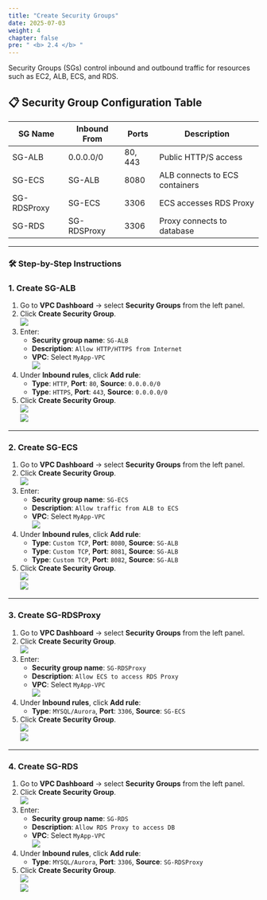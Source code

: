 ```yaml
---
title: "Create Security Groups"
date: 2025-07-03
weight: 4
chapter: false
pre: " <b> 2.4 </b> "
---
```


Security Groups (SGs) control inbound and outbound traffic for resources such as EC2, ALB, ECS, and RDS.

## 📋 Security Group Configuration Table

| SG Name     | Inbound From | Ports      | Description                     |
|-------------|--------------|------------|---------------------------------|
| SG-ALB      | 0.0.0.0/0    | 80, 443    | Public HTTP/S access            |
| SG-ECS      | SG-ALB       | 8080  | ALB connects to ECS containers  |
| SG-RDSProxy | SG-ECS       | 3306 | ECS accesses RDS Proxy          |
| SG-RDS      | SG-RDSProxy  | 3306 | Proxy connects to database      |

---

### 🛠️ Step-by-Step Instructions

### 1. Create **SG-ALB**

1. Go to **VPC Dashboard** → select **Security Groups** from the left panel.
2. Click **Create Security Group**.  
   ![](/images/2.4/0001.png)
3. Enter:
   - **Security group name**: `SG-ALB`
   - **Description**: `Allow HTTP/HTTPS from Internet`
   - **VPC**: Select `MyApp-VPC`  
     ![](/images/2.4/0002.png)
4. Under **Inbound rules**, click **Add rule**:
   - **Type**: `HTTP`, **Port**: `80`, **Source**: `0.0.0.0/0`
   - **Type**: `HTTPS`, **Port**: `443`, **Source**: `0.0.0.0/0`
5. Click **Create Security Group**.  
   ![](/images/2.4/0003.png)  
   ![](/images/2.4/0004.png)

---

### 2. Create **SG-ECS**

1. Go to **VPC Dashboard** → select **Security Groups** from the left panel.
2. Click **Create Security Group**.  
   ![](/images/2.4/0001.png)
3. Enter:
   - **Security group name**: `SG-ECS`
   - **Description**: `Allow traffic from ALB to ECS`
   - **VPC**: Select `MyApp-VPC`  
     ![](/images/2.4/0005.png)
4. Under **Inbound rules**, click **Add rule**:
   - **Type**: `Custom TCP`, **Port**: `8080`, **Source**: `SG-ALB`
   - **Type**: `Custom TCP`, **Port**: `8081`, **Source**: `SG-ALB`
   - **Type**: `Custom TCP`, **Port**: `8082`, **Source**: `SG-ALB`
5. Click **Create Security Group**.  
   ![](/images/2.4/0006.png)  
   ![](/images/2.4/0004.png)

---

### 3. Create **SG-RDSProxy**

1. Go to **VPC Dashboard** → select **Security Groups** from the left panel.
2. Click **Create Security Group**.  
   ![](/images/2.4/0001.png)
3. Enter:
   - **Security group name**: `SG-RDSProxy`
   - **Description**: `Allow ECS to access RDS Proxy`
   - **VPC**: Select `MyApp-VPC`  
     ![](/images/2.4/0007.png)
4. Under **Inbound rules**, click **Add rule**:
   - **Type**: `MYSQL/Aurora`, **Port**: `3306`, **Source**: `SG-ECS`
5. Click **Create Security Group**.  
   ![](/images/2.4/0008.png)  
   ![](/images/2.4/0004.png)

---

### 4. Create **SG-RDS**

1. Go to **VPC Dashboard** → select **Security Groups** from the left panel.
2. Click **Create Security Group**.  
   ![](/images/2.4/0001.png)
3. Enter:
   - **Security group name**: `SG-RDS`
   - **Description**: `Allow RDS Proxy to access DB`
   - **VPC**: Select `MyApp-VPC`  
     ![](/images/2.4/0009.png)
4. Under **Inbound rules**, click **Add rule**:
   - **Type**: `MYSQL/Aurora`, **Port**: `3306`, **Source**: `SG-RDSProxy`
5. Click **Create Security Group**.  
   ![](/images/2.4/0010.png)  
   ![](/images/2.4/0004.png)
